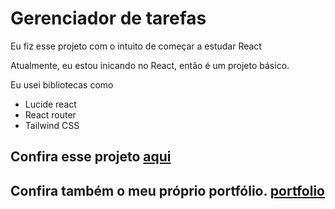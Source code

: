 # Gerenciador de tarefas

Eu fiz esse projeto com o intuito de começar a estudar React

Atualmente, eu estou inicando no React, então é um projeto básico.

Eu usei bibliotecas como
- Lucide react 
- React router 
- Tailwind CSS 

## Confira esse projeto [aqui](https://gerenciador-de-tarefas-ochre-gamma.vercel.app/)
## Confira também o meu próprio portfólio. [portfolio](https://mthsimao.github.io/portfolio/)
